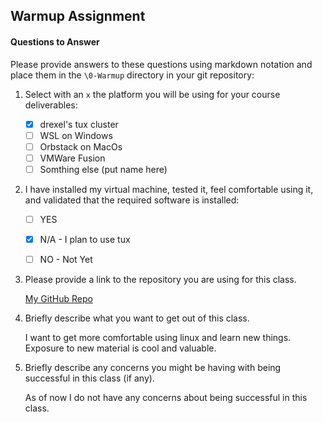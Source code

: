 ## Warmup Assignment

#### Questions to Answer
Please provide answers to these questions using markdown notation and place them in the `\0-Warmup` directory in your git repository:

1. Select with an `x` the platform you will be using for your course deliverables:

    - [x] drexel's tux cluster
    - [ ] WSL on Windows
    - [ ] Orbstack on MacOs
    - [ ] VMWare Fusion
    - [ ] Somthing else (put name here)

2. I have installed my virtual machine, tested it, feel comfortable using it, and validated that the required software is installed:

    - [ ] YES
    - [x] N/A - I plan to use tux
    - [ ] NO - Not Yet


3. Please provide a link to the repository you are using for this class.

    [My GitHub Repo](https://github.com/ianmernagh33/cs283)

4. Briefly describe what you want to get out of this class.

    I want to get more comfortable using linux and learn new things. Exposure to new material is cool and valuable.

5. Briefly describe any concerns you might be having with being successful in this class (if any).

    As of now I do not have any concerns about being successful in this class.
